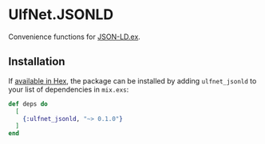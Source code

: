 # UlfNet.JSONLD

Convenience functions for [JSON-LD.ex](https://github.com/rdf-elixir/jsonld-ex).

## Installation

If [available in Hex](https://hex.pm/docs/publish), the package can be installed
by adding `ulfnet_jsonld` to your list of dependencies in `mix.exs`:

```elixir
def deps do
  [
    {:ulfnet_jsonld, "~> 0.1.0"}
  ]
end
```
